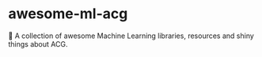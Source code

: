 # awesome-ml-acg
🐢 A collection of awesome Machine Learning libraries, resources and shiny things about ACG.
